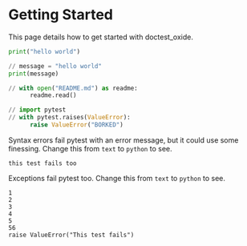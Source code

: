 # Getting Started

This page details how to get started with doctest_oxide. 

```python
print("hello world")
``` 

```python
// message = "hello world"
print(message)
``` 

```python
// with open("README.md") as readme:
      readme.read()
``` 

```python
// import pytest
// with pytest.raises(ValueError):
      raise ValueError("BORKED")
``` 


Syntax errors fail pytest with an error message, but it could use some finessing.
Change this from `text` to `python` to see.
```text
this test fails too
``` 

Exceptions fail pytest too.
Change this from `text` to `python` to see.
```text
1
2
3
4
5
56
raise ValueError("This test fails")
``` 